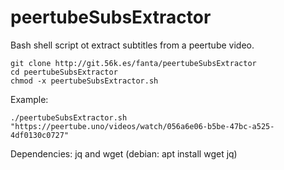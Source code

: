# peertubeSubsExtractor

Bash shell script ot extract subtitles from a peertube video.

```
git clone http://git.56k.es/fanta/peertubeSubsExtractor
cd peertubeSubsExtractor
chmod -x peertubeSubsExtractor.sh
```

Example:
```
./peertubeSubsExtractor.sh "https://peertube.uno/videos/watch/056a6e06-b5be-47bc-a525-4df0130c0727"
```

Dependencies:
jq and wget (debian: apt install wget jq)


